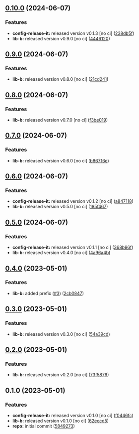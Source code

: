 

## [0.10.0](https://github.com/quannt-paypay/monorepo-semantic-releases/compare/@mono/app-b-v0.9.0...@mono/app-b-v0.10.0) (2024-06-07)


### Features

* **config-release-it:** released version v0.1.3 [no ci] ([238db5f](https://github.com/quannt-paypay/monorepo-semantic-releases/commit/238db5f80c4c5ed9a60f13e86b33dbc7a72ad714))
* **lib-b:** released version v0.9.0 [no ci] ([4446120](https://github.com/quannt-paypay/monorepo-semantic-releases/commit/44461204da46a423c03766bec960de15336ccb7c))

## [0.9.0](https://github.com/quannt-paypay/monorepo-semantic-releases/compare/@mono/app-b-v0.8.0...@mono/app-b-v0.9.0) (2024-06-07)


### Features

* **lib-b:** released version v0.8.0 [no ci] ([21cd241](https://github.com/quannt-paypay/monorepo-semantic-releases/commit/21cd241a76ca9b302e543074330fd1210a403ab1))

## [0.8.0](https://github.com/quannt-paypay/monorepo-semantic-releases/compare/@mono/app-b-v0.7.0...@mono/app-b-v0.8.0) (2024-06-07)


### Features

* **lib-b:** released version v0.7.0 [no ci] ([f3be019](https://github.com/quannt-paypay/monorepo-semantic-releases/commit/f3be019bd2aa03204abea6418e3a55577a154cd7))

## [0.7.0](https://github.com/quannt-paypay/monorepo-semantic-releases/compare/@mono/app-b-v0.6.0...@mono/app-b-v0.7.0) (2024-06-07)


### Features

* **lib-b:** released version v0.6.0 [no ci] ([b86716e](https://github.com/quannt-paypay/monorepo-semantic-releases/commit/b86716e3181a39946c506b76e2b21394ee182ca8))

## [0.6.0](https://github.com/quannt-paypay/monorepo-semantic-releases/compare/@mono/app-b-v0.5.0...@mono/app-b-v0.6.0) (2024-06-07)


### Features

* **config-release-it:** released version v0.1.2 [no ci] ([a847118](https://github.com/quannt-paypay/monorepo-semantic-releases/commit/a84711814f2e20eb0ac8bd8d2e4e10a616ce54a8))
* **lib-b:** released version v0.5.0 [no ci] ([185f467](https://github.com/quannt-paypay/monorepo-semantic-releases/commit/185f4671b903127057cab16c7bc6bd27e5ca12db))

## [0.5.0](https://github.com/quannt-paypay/monorepo-semantic-releases/compare/@mono/app-b-v0.4.0...@mono/app-b-v0.5.0) (2024-06-07)


### Features

* **config-release-it:** released version v0.1.1 [no ci] ([368b96f](https://github.com/quannt-paypay/monorepo-semantic-releases/commit/368b96ff78be2b87952648add6ad93d0490f183f))
* **lib-b:** released version v0.4.0 [no ci] ([4a96a4b](https://github.com/quannt-paypay/monorepo-semantic-releases/commit/4a96a4ba077226f04771498d52fbee205846ca77))

## [0.4.0](https://github.com/b12k/monorepo-semantic-releases/compare/@mono/app-b-v0.3.0...@mono/app-b-v0.4.0) (2023-05-01)


### Features

* **lib-b:** added prefix ([#3](https://github.com/b12k/monorepo-semantic-releases/issues/3)) ([2cb0847](https://github.com/b12k/monorepo-semantic-releases/commit/2cb08478f16b3efa133c5af2b632c14f295ac2ff))

## [0.3.0](https://github.com/b12k/monorepo-semantic-releases/compare/@mono/app-b-v0.2.0...@mono/app-b-v0.3.0) (2023-05-01)


### Features

* **lib-b:** released version v0.3.0 [no ci] ([54a39cd](https://github.com/b12k/monorepo-semantic-releases/commit/54a39cd3309e052d8e4682d3e0c31e06ac890674))

## [0.2.0](https://github.com/b12k/monorepo-semantic-releases/compare/@mono/app-b-v0.1.0...@mono/app-b-v0.2.0) (2023-05-01)


### Features

* **lib-b:** released version v0.2.0 [no ci] ([73f5876](https://github.com/b12k/monorepo-semantic-releases/commit/73f587631a469011022e53599b9ebb864ea4a7c7))

## 0.1.0 (2023-05-01)


### Features

* **config-release-it:** released version v0.1.0 [no ci] ([f0446fc](https://github.com/b12k/monorepo-semantic-releases/commit/f0446fc59c62a71c8d9847d38f6de84f001540ad))
* **lib-b:** released version v0.1.0 [no ci] ([62eccd5](https://github.com/b12k/monorepo-semantic-releases/commit/62eccd51c89c12413e352a0fcaee68aefd0401bf))
* **repo:** initial commit ([5849273](https://github.com/b12k/monorepo-semantic-releases/commit/58492737f01fe3a2fd98e0b2b3c0646e6850a8db))